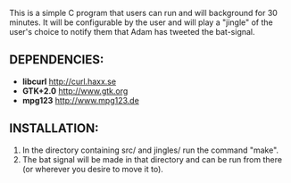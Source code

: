 This is a simple C program that users can run and will background for 30 minutes. It will be configurable by the user and will play a "jingle" of the user's choice to notify them that Adam has tweeted the bat-signal.

## DEPENDENCIES:
* **libcurl** http://curl.haxx.se
* **GTK+2.0** http://www.gtk.org
* **mpg123** http://www.mpg123.de

## INSTALLATION:
1. In the directory containing src/ and jingles/ run the command "make".
2. The bat signal will be made in that directory and can be run from there (or wherever you desire to move it to).
